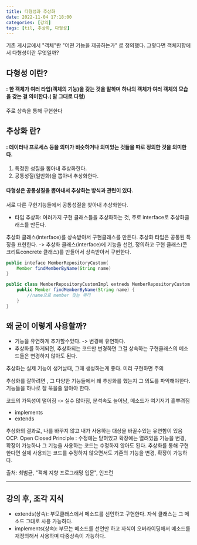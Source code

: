 ```yaml
---
title: 다형성과 추상화
date: 2022-11-04 17:18:00
categories: [강의]
tags: [til, 추상화, 다형성]  
---
```


기존 게시글에서 "객체"란 "어떤 기능을 제공하는가" 로 정의했다.
그렇다면 객체지향에서 다형성이란 무엇일까?

##  다형성 이란?
#### : 한 객체가 여러 타입(객체의 기능)을 갖는 것을 말하며 하나의 객체가 여러 객체의 모습을 갖는 걸 의미한다.( 말 그대로 다형)
주로 상속을 통해 구현한다

## 추상화 란?
#### : 데이터나 프로세스 등을 의미가 비슷하거나 의미있는 것들을 따로 정의한 것을 의미한다.

1) 특정한 성질을 뽑아내 추상화한다.
2) 공통성질(일반화)을 뽑아내 추상화한다.

#### 다형성은 공통성질을 뽑아내서 추상화는 방식과 관련이 있다.

서로 다른 구현기능들에서 공통성질을 찾아내 추상화한다. 
- 타입 추상화: 여러가지 구현 클래스들을 추상화하는 것, 주로 interface로 추상화클래스를 만든다.

추상화 클래스(interface)를 상속받아서 구현클래스를 만든다.
추상화 타입은 공통된 특징을 표현한다. -> 추상화 클래스(interface)에 기능을 선언, 정의하고 구현 클래스(콘크리트concrete 클래스)를 만들어서 상속받아서 구현한다.

```java
public inteface MemberRepositoryCustom{
	Member findMemberByName(String name)
}

public class MemberRepositoryCustomImpl extneds MemberRepositoryCustom {
	public Member findMemberByName(String name) {
		//name으로 member 찾는 쿼리
	}
}

```

## 왜 굳이 이렇게 사용할까?
- 기능을 유연하게 추가할수있다. -> 변경에 유연하다. 
- 추상화를 하게되면, 추상화되는 코드만 변경하면 그걸 상속하는 구현클래스의 메소드들은 변경하지 않아도 된다. 

추상화는 실제 기능이 생겨날때, 그때 생성하는게 좋다. 미리 구현하면 주의

추상화를 잘하려면 , 그 다양한 기능들에서 왜 추상화를 했는지 그 의도를 파악해야한다. 
기능들을 하나로 잘 묶을줄 알아야 한다.

코드의 가독성이 떨어짐 -> 실수 많아짐, 분석속도 늘어남, 메소드가 여기저기 흩뿌려짐 
- implements 
- extends

추상화의 결과로, 나를 바꾸지 않고 내가 사용하는 대상을 바꿀수있는 유연함이 있음
OCP: Open Closed Principle : 수정에는 닫혀있고 확장에는 열려있음
기능을 변경, 확장이 가능하나 그 기능을 사용하는 코드는 수정하지 않아도 된다.
추상화를 통해 구현한다면 실제 사용되는 코드를 수정하지 않으면서도 기존의 기능을 변경, 확장이 가능하다.

출처: 최범균, "객체 지향 프로그래밍 입문", 인프런

---
## 강의 후, 조각 지식
- extends(상속): 부모클래스에서 메소드를 선언하고 구현한다. 자식 클래스는 그 메소드 그대로 사용 가능하다.
- implements(상속): 부모는 메소드를 선언만 하고 자식이 오버라이딩해서 메소드를 재정의해서 사용하며 다중상속이 가능하다.